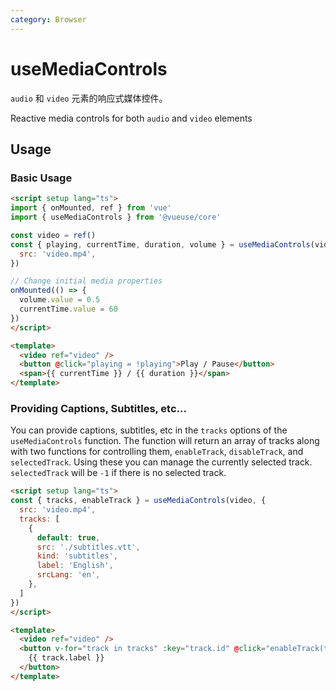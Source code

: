 ```yaml
---
category: Browser
---
```


# useMediaControls

`audio` 和 `video` 元素的响应式媒体控件。

Reactive media controls for both `audio` and `video` elements

## Usage

### Basic Usage
```html
<script setup lang="ts">
import { onMounted, ref } from 'vue'
import { useMediaControls } from '@vueuse/core'

const video = ref()
const { playing, currentTime, duration, volume } = useMediaControls(video, { 
  src: 'video.mp4',
})

// Change initial media properties
onMounted(() => {
  volume.value = 0.5
  currentTime.value = 60
})
</script>

<template>
  <video ref="video" />
  <button @click="playing = !playing">Play / Pause</button>
  <span>{{ currentTime }} / {{ duration }}</span>
</template>
```

### Providing Captions, Subtitles, etc...
You can provide captions, subtitles, etc in the `tracks` options of the
`useMediaControls` function. The function will return an array of tracks
along with two functions for controlling them, `enableTrack`, `disableTrack`, and `selectedTrack`.
Using these you can manage the currently selected track. `selectedTrack` will
be `-1` if there is no selected track.

```html
<script setup lang="ts">
const { tracks, enableTrack } = useMediaControls(video, { 
  src: 'video.mp4',
  tracks: [
    {
      default: true,
      src: './subtitles.vtt',
      kind: 'subtitles',
      label: 'English',
      srcLang: 'en',
    },
  ]
})
</script>

<template>
  <video ref="video" />
  <button v-for="track in tracks" :key="track.id" @click="enableTrack(track)">
    {{ track.label }}
  </button>
</template>
```
